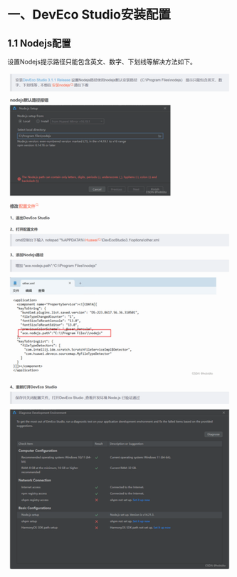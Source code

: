 # 一、DevEco Studio安装配置

## 1.1 Nodejs配置

设置Nodejs提示路径只能包含英文、数字、下划线等解决方法如下。

<img src="images/2023-11-25-23-44-03-image.png" title="" alt="" width="1006">


